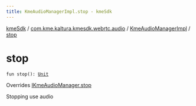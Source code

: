 ```yaml
---
title: KmeAudioManagerImpl.stop - kmeSdk
---
```


[kmeSdk](../../index.html) / [com.kme.kaltura.kmesdk.webrtc.audio](../index.html) / [KmeAudioManagerImpl](index.html) / [stop](./stop.html)

# stop

`fun stop(): `[`Unit`](https://kotlinlang.org/api/latest/jvm/stdlib/kotlin/-unit/index.html)

Overrides [IKmeAudioManager.stop](../-i-kme-audio-manager/stop.html)

Stopping use audio


